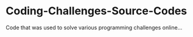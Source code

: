 # Coding-Challenges-Source-Codes
Code that was used to solve various programming challenges online...
